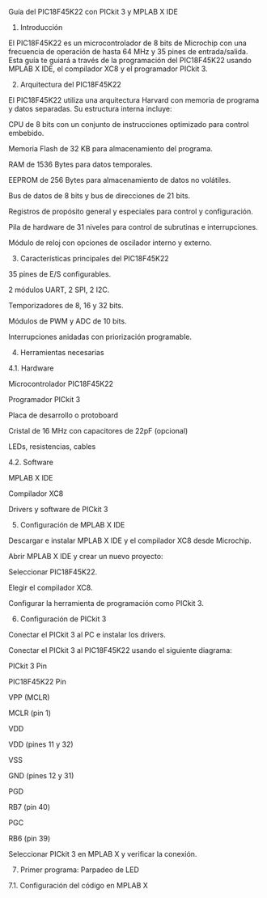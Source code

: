 Guía del PIC18F45K22 con PICkit 3 y MPLAB X IDE

1. Introducción

El PIC18F45K22 es un microcontrolador de 8 bits de Microchip con una frecuencia de operación de hasta 64 MHz y 35 pines de entrada/salida. Esta guía te guiará a través de la programación del PIC18F45K22 usando MPLAB X IDE, el compilador XC8 y el programador PICkit 3.

2. Arquitectura del PIC18F45K22

El PIC18F45K22 utiliza una arquitectura Harvard con memoria de programa y datos separadas. Su estructura interna incluye:

CPU de 8 bits con un conjunto de instrucciones optimizado para control embebido.

Memoria Flash de 32 KB para almacenamiento del programa.

RAM de 1536 Bytes para datos temporales.

EEPROM de 256 Bytes para almacenamiento de datos no volátiles.

Bus de datos de 8 bits y bus de direcciones de 21 bits.

Registros de propósito general y especiales para control y configuración.

Pila de hardware de 31 niveles para control de subrutinas e interrupciones.

Módulo de reloj con opciones de oscilador interno y externo.

3. Características principales del PIC18F45K22

35 pines de E/S configurables.

2 módulos UART, 2 SPI, 2 I2C.

Temporizadores de 8, 16 y 32 bits.

Módulos de PWM y ADC de 10 bits.

Interrupciones anidadas con priorización programable.

4. Herramientas necesarias

4.1. Hardware

Microcontrolador PIC18F45K22

Programador PICkit 3

Placa de desarrollo o protoboard

Cristal de 16 MHz con capacitores de 22pF (opcional)

LEDs, resistencias, cables

4.2. Software

MPLAB X IDE

Compilador XC8

Drivers y software de PICkit 3

5. Configuración de MPLAB X IDE

Descargar e instalar MPLAB X IDE y el compilador XC8 desde Microchip.

Abrir MPLAB X IDE y crear un nuevo proyecto:

Seleccionar PIC18F45K22.

Elegir el compilador XC8.

Configurar la herramienta de programación como PICkit 3.

6. Configuración de PICkit 3

Conectar el PICkit 3 al PC e instalar los drivers.

Conectar el PICkit 3 al PIC18F45K22 usando el siguiente diagrama:

PICkit 3 Pin

PIC18F45K22 Pin

VPP (MCLR)

MCLR (pin 1)

VDD

VDD (pines 11 y 32)

VSS

GND (pines 12 y 31)

PGD

RB7 (pin 40)

PGC

RB6 (pin 39)

Seleccionar PICkit 3 en MPLAB X y verificar la conexión.

7. Primer programa: Parpadeo de LED

7.1. Configuración del código en MPLAB X